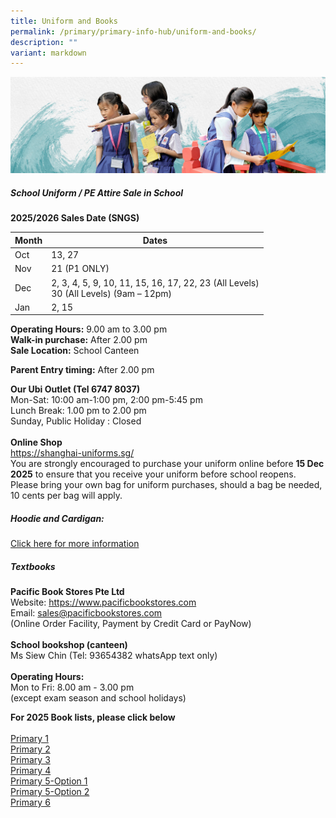 ```yaml
---
title: Uniform and Books
permalink: /primary/primary-info-hub/uniform-and-books/
description: ""
variant: markdown
---
```

![](/images/01%20Banner%20Photos/info-hub.jpg)

##### **School Uniform / PE Attire Sale in School**

**2025/2026 Sales Date (SNGS)**



| Month | Dates |
| -------- | -------- |
| Oct      | 13, 27    |
| Nov     |  21 (P1 ONLY)    |
| Dec   |  2, 3, 4, 5, 9, 10, 11, 15, 16, 17, 22, 23 (All Levels) <br>30 (All Levels) (9am – 12pm) |
| Jan   | 2, 15    |


**Operating Hours:**   9.00 am to 3.00 pm<br>
**Walk-in purchase:** After 2.00 pm<br>
**Sale Location:**  School Canteen<br>

**Parent Entry timing:** After 2.00 pm<br>

**Our Ubi Outlet  (Tel 6747 8037)**<br>
Mon-Sat: 10:00 am-1:00 pm, 2:00 pm-5:45 pm<br>
Lunch Break: 1.00 pm to 2.00 pm<br>
Sunday, Public Holiday : Closed<br><br>
**Online Shop**<br>
<a href="https://shanghai-uniforms.sg/">https://shanghai-uniforms.sg/</a>
<br>You are strongly encouraged to purchase your uniform online before **15 Dec 2025** to ensure that you receive your uniform before school reopens.
<br>Please bring your own bag for uniform purchases, should a bag be needed, 10 cents per bag will apply.

##### **Hoodie and Cardigan:**

[Click here for more information](https://www.magdalene.com.sg/chijstnicholas)



##### **Textbooks**
**Pacific Book Stores Pte Ltd**<br>
Website:  https://www.pacificbookstores.com<br>Email: sales@pacificbookstores.com<br>
(Online Order Facility, Payment by Credit Card or PayNow)<br><br>
**School bookshop (canteen)**<br>
Ms Siew Chin  (Tel: 93654382  whatsApp text only)<br><br>
**Operating Hours:**<br>
Mon to Fri: 8.00 am - 3.00 pm<br>(except exam season and school holidays)<br>


**For 2025 Book lists, please click below**<br><br>
[Primary 1](/files/Primary_1_2025.pdf)<br>[Primary 2](/files/Primary_2_2025.pdf)<br>[Primary 3](/files/Primary_3_2025.pdf)<br>[Primary 4](/files/Primary_4_2025.pdf)<br>[Primary 5-Option 1](/files/Primary_5_2025___Option_1.pdf)<br>[Primary 5-Option 2](/files/Primary_5_2025___Option_2.pdf)<br>[Primary 6](/files/Primary_6_2025.pdf)